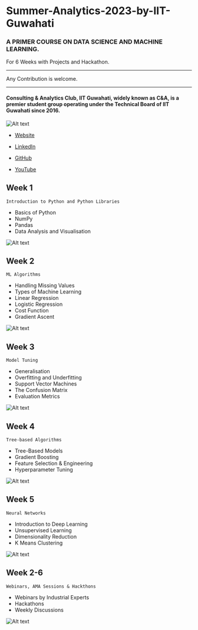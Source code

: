# Summer-Analytics-2023-by-IIT-Guwahati
### A PRIMER COURSE ON DATA SCIENCE AND MACHINE LEARNING.
For 6 Weeks with Projects and Hackathon.

***
Any Contribution is welcome.

***

#### Consulting & Analytics Club, IIT Guwahati, widely known as C&A, is a premier student group operating under the Technical Board of IIT Guwahati since 2016.

![Alt text](https://caciitg.com/sa/assets/img/bg.jpg)


- [Website](https://caciitg.com/)

- [LinkedIn](https://www.linkedin.com/company/caciitg/)

- [GitHub](https://github.com/caciitg)

- [YouTube](https://www.youtube.com/channel/UCPQIu6FXWE623QatJjXaWxg)



## Week 1
`Introduction to Python and Python Libraries`

- Basics of Python
- NumPy
- Pandas
- Data Analysis and Visualisation

![Alt text](https://github.com/shrigulhane100/Summer-Analytics-2023-by-IIT-Guwahati/blob/main/images/Python-language.png)



## Week 2
`ML Algorithms`

- Handling Missing Values
- Types of Machine Learning
- Linear Regression
- Logistic Regression
- Cost Function
- Gradient Ascent

![Alt text](https://github.com/shrigulhane100/Summer-Analytics-2023-by-IIT-Guwahati/blob/main/images/machine-learning-examples-applications.png)


## Week 3
`Model Tuning`

- Generalisation
- Overfitting and Underfitting
- Support Vector Machines
- The Confusion Matrix
- Evaluation Metrics

![Alt text](https://github.com/shrigulhane100/Summer-Analytics-2023-by-IIT-Guwahati/blob/main/images/35_deep_learning_algorithm-512.webp)



## Week 4
`Tree-based Algorithms`

- Tree-Based Models
- Gradient Boosting
- Feature Selection & Engineering
- Hyperparameter Tuning

![Alt text](https://github.com/shrigulhane100/Summer-Analytics-2023-by-IIT-Guwahati/blob/main/images/binary-tree-to-DLL.png)


## Week 5
`Neural Networks`

- Introduction to Deep Learning
- Unsupervised Learning
- Dimensionality Reduction
- K Means Clustering

![Alt text](https://github.com/shrigulhane100/Summer-Analytics-2023-by-IIT-Guwahati/blob/main/images/ICLH_Diagram_Batch_01_03-DeepNeuralNetwork-WHITEBG.png)


## Week 2-6
`Webinars, AMA Sessions & Hackthons`

- Webinars by Industrial Experts
- Hackathons
- Weekly Discussions

![Alt text](https://github.com/shrigulhane100/Summer-Analytics-2023-by-IIT-Guwahati/blob/main/images/dom-fou-YRMWVcdyhmI-unsplash.jpg)


